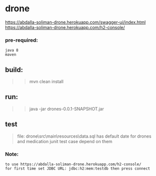 # drone
https://abdalla-soliman-drone.herokuapp.com/swagger-ui/index.html
https://abdalla-soliman-drone.herokuapp.com/h2-console/
### pre-required:
    java 8
    maven 

## build:
>> mvn clean install 
## run:
>> java -jar drones-0.0.1-SNAPSHOT.jar
## test
>  file:  drone\src\main\resources\data.sql
> has default date for drones and medication 
> junit test case depend on them

### Note:
    to use https://abdalla-soliman-drone.herokuapp.com/h2-console/
    for first time set JDBC URL: jdbc:h2:mem:testdb then press connect
